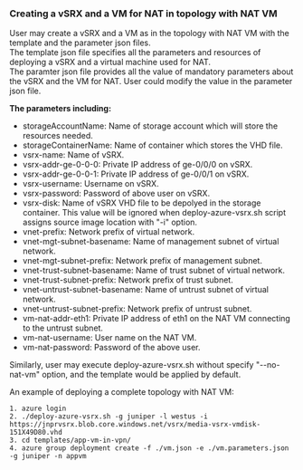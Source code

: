 ### Creating a vSRX and a VM for NAT in topology with NAT VM

User may create a vSRX and a VM as in the topology with NAT VM with the template and the parameter json files.  
The template json file specifies all the parameters and resources of deploying a vSRX and a virtual machine used for NAT.  
The paramter json file provides all the value of mandatory parameters about the vSRX and the VM for NAT. User could modify the value in the parameter json file.

**The parameters including:**

-	storageAccountName: Name of storage account which will store the resources needed.
-	storageContainerName: Name of container which stores the VHD file.
-	vsrx-name: Name of vSRX.
-	vsrx-addr-ge-0-0-0: Private IP address of ge-0/0/0 on vSRX.
-	vsrx-addr-ge-0-0-1: Private IP address of ge-0/0/1 on vSRX.
-	vsrx-username: Username on vSRX.
-	vsrx-password: Password of above user on vSRX.
-	vsrx-disk: Name of vSRX VHD file to be depolyed in the storage container. This value will be ignored when deploy-azure-vsrx.sh script assigns source image location with "-i" option.
-	vnet-prefix: Network prefix of virtual network.
-	vnet-mgt-subnet-basename: Name of management subnet of virtual network.
-	vnet-mgt-subnet-prefix: Network prefix of management subnet.
-	vnet-trust-subnet-basename: Name of trust subnet of virtual network.
-	vnet-trust-subnet-prefix: Network prefix of trust subnet.
-	vnet-untrust-subnet-basename: Name of untrust subnet of virtual network.
-	vnet-untrust-subnet-prefix: Network prefix of untrust subnet.
-	vm-nat-addr-eth1: Private IP address of eth1 on the NAT VM connecting to the untrust subnet.
-	vm-nat-username: User name on the NAT VM.
-	vm-nat-password: Password of the above user.

Similarly, user may execute deploy-azure-vsrx.sh without specify "--no-nat-vm" option, and the template would be applied by default.

An example of deploying a complete topology with NAT VM:

```
1. azure login
2. ./deploy-azure-vsrx.sh -g juniper -l westus -i https://jnprvsrx.blob.core.windows.net/vsrx/media-vsrx-vmdisk-151X49D80.vhd
3. cd templates/app-vm-in-vpn/
4. azure group deployment create -f ./vm.json -e ./vm.parameters.json -g juniper -n appvm
```
